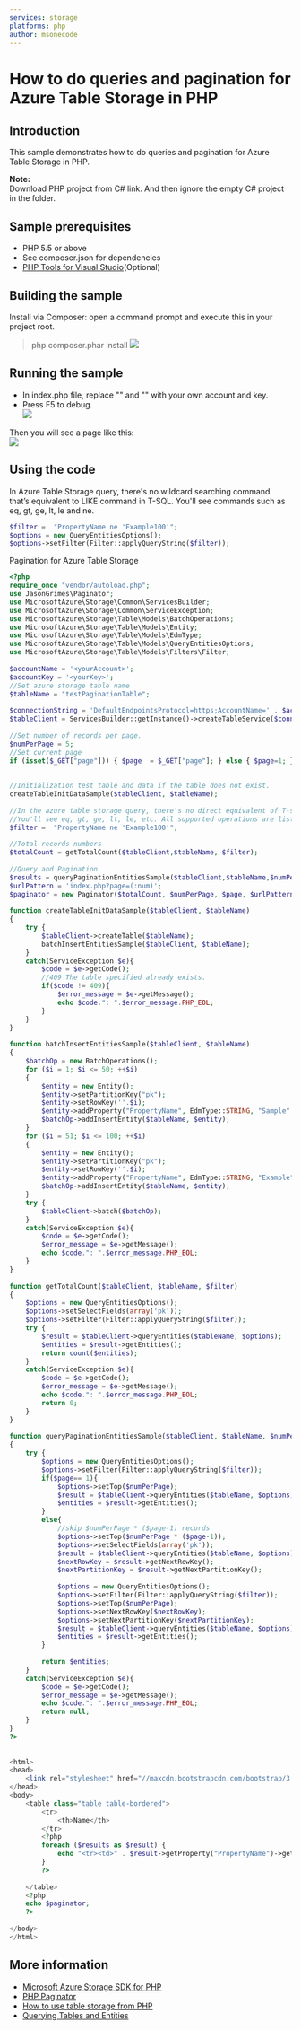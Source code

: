 ```yaml
---
services: storage
platforms: php
author: msonecode
---
```


# How to do queries and pagination for Azure Table Storage in PHP

## Introduction
This sample demonstrates how to do queries and pagination for Azure Table Storage in PHP.

**Note:**  
Download PHP project from C# link. And then ignore the empty C# project in the folder. 

## Sample prerequisites
- PHP 5.5 or above
- See composer.json for dependencies
- [PHP Tools for Visual Studio][1](Optional)

## Building the sample
Install via Composer: open a command prompt and execute this in your project root.  
> php composer.phar install
![][2] 

## Running the sample
- In index.php file, replace "<yourAccount>" and "<yourKey>" with your own account and key.
- Press F5 to debug.  
![][3]

Then you will see a page like this:  
![][4]

## Using the code
In Azure Table Storage query, there's no wildcard searching command that’s equivalent to LIKE command in T-SQL. You'll see commands such as eq, gt, ge, lt, le and ne. 

``` php
$filter =  "PropertyName ne 'Example100'"; 
$options = new QueryEntitiesOptions(); 
$options->setFilter(Filter::applyQueryString($filter));
```

Pagination for Azure Table Storage

``` php
<?php 
require_once "vendor/autoload.php"; 
use JasonGrimes\Paginator; 
use MicrosoftAzure\Storage\Common\ServicesBuilder; 
use MicrosoftAzure\Storage\Common\ServiceException; 
use MicrosoftAzure\Storage\Table\Models\BatchOperations; 
use MicrosoftAzure\Storage\Table\Models\Entity; 
use MicrosoftAzure\Storage\Table\Models\EdmType; 
use MicrosoftAzure\Storage\Table\Models\QueryEntitiesOptions; 
use MicrosoftAzure\Storage\Table\Models\Filters\Filter; 
 
$accountName = '<yourAccount>'; 
$accountKey = '<yourKey>'; 
//Set azure storage table name 
$tableName = "testPaginationTable"; 
 
$connectionString = 'DefaultEndpointsProtocol=https;AccountName=' . $accountName . ';AccountKey=' .$accountKey. ''; 
$tableClient = ServicesBuilder::getInstance()->createTableService($connectionString); 
 
//Set number of records per page. 
$numPerPage = 5; 
//Set current page 
if (isset($_GET["page"])) { $page  = $_GET["page"]; } else { $page=1; }; 
 
 
//Initialization test table and data if the table does not exist. 
createTableInitDataSample($tableClient, $tableName); 
 
//In the azure table storage query, there's no direct equivalent of T-sql's LIKE command, as there is no wildcard searching. 
//You'll see eq, gt, ge, lt, le, etc. All supported operations are listed here. https://msdn.microsoft.com/library/azure/dd894031.aspx?f=255&MSPPError=-2147217396 
$filter =  "PropertyName ne 'Example100'"; 
 
//Total records numbers 
$totalCount = getTotalCount($tableClient,$tableName, $filter); 
 
//Query and Pagination 
$results = queryPaginationEntitiesSample($tableClient,$tableName,$numPerPage,$page, $filter); 
$urlPattern = 'index.php?page=(:num)'; 
$paginator = new Paginator($totalCount, $numPerPage, $page, $urlPattern); 
 
function createTableInitDataSample($tableClient, $tableName) 
{ 
    try { 
        $tableClient->createTable($tableName); 
        batchInsertEntitiesSample($tableClient, $tableName); 
    } 
    catch(ServiceException $e){ 
        $code = $e->getCode(); 
        //409 The table specified already exists. 
        if($code != 409){ 
            $error_message = $e->getMessage(); 
            echo $code.": ".$error_message.PHP_EOL; 
        } 
    } 
} 
 
function batchInsertEntitiesSample($tableClient, $tableName) 
{ 
    $batchOp = new BatchOperations(); 
    for ($i = 1; $i <= 50; ++$i) 
    { 
        $entity = new Entity(); 
        $entity->setPartitionKey("pk"); 
        $entity->setRowKey(''.$i); 
        $entity->addProperty("PropertyName", EdmType::STRING, "Sample".$i); 
        $batchOp->addInsertEntity($tableName, $entity); 
    } 
    for ($i = 51; $i <= 100; ++$i) 
    { 
        $entity = new Entity(); 
        $entity->setPartitionKey("pk"); 
        $entity->setRowKey(''.$i); 
        $entity->addProperty("PropertyName", EdmType::STRING, "Example".$i); 
        $batchOp->addInsertEntity($tableName, $entity); 
    } 
    try { 
        $tableClient->batch($batchOp); 
    } 
    catch(ServiceException $e){ 
        $code = $e->getCode(); 
        $error_message = $e->getMessage(); 
        echo $code.": ".$error_message.PHP_EOL; 
    } 
} 
 
function getTotalCount($tableClient, $tableName, $filter) 
{ 
    $options = new QueryEntitiesOptions(); 
    $options->setSelectFields(array('pk')); 
    $options->setFilter(Filter::applyQueryString($filter)); 
    try { 
        $result = $tableClient->queryEntities($tableName, $options); 
        $entities = $result->getEntities(); 
        return count($entities); 
    } 
    catch(ServiceException $e){ 
        $code = $e->getCode(); 
        $error_message = $e->getMessage(); 
        echo $code.": ".$error_message.PHP_EOL; 
        return 0; 
    } 
} 
 
function queryPaginationEntitiesSample($tableClient, $tableName, $numPerPage, $page, $filter) 
{ 
    try { 
        $options = new QueryEntitiesOptions(); 
        $options->setFilter(Filter::applyQueryString($filter)); 
        if($page== 1){ 
            $options->setTop($numPerPage); 
            $result = $tableClient->queryEntities($tableName, $options); 
            $entities = $result->getEntities(); 
        } 
        else{ 
            //skip $numPerPage * ($page-1) records 
            $options->setTop($numPerPage * ($page-1)); 
            $options->setSelectFields(array('pk')); 
            $result = $tableClient->queryEntities($tableName, $options); 
            $nextRowKey = $result->getNextRowKey(); 
            $nextPartitionKey = $result->getNextPartitionKey(); 
 
            $options = new QueryEntitiesOptions(); 
            $options->setFilter(Filter::applyQueryString($filter)); 
            $options->setTop($numPerPage); 
            $options->setNextRowKey($nextRowKey); 
            $options->setNextPartitionKey($nextPartitionKey); 
            $result = $tableClient->queryEntities($tableName, $options); 
            $entities = $result->getEntities(); 
        } 
 
        return $entities; 
    } 
    catch(ServiceException $e){ 
        $code = $e->getCode(); 
        $error_message = $e->getMessage(); 
        echo $code.": ".$error_message.PHP_EOL; 
        return null; 
    } 
} 
?> 
 
 
<html> 
<head> 
    <link rel="stylesheet" href="//maxcdn.bootstrapcdn.com/bootstrap/3.2.0/css/bootstrap.min.css" /> 
</head> 
<body> 
    <table class="table table-bordered"> 
        <tr> 
            <th>Name</th> 
        </tr> 
        <?php 
        foreach ($results as $result) { 
            echo "<tr><td>" . $result->getProperty("PropertyName")->getValue() ."</td></tr>"; 
        } 
        ?> 
 
    </table> 
    <?php 
    echo $paginator; 
    ?> 
 
</body> 
</html>
```

## More information
- [Microsoft Azure Storage SDK for PHP][5]
- [PHP Paginator][6]
- [How to use table storage from PHP][7]
- [Querying Tables and Entities][8]

[1]: https://visualstudiogallery.msdn.microsoft.com/6eb51f05-ef01-4513-ac83-4c5f50c95fb5
[2]: images/1.png
[3]: images/2.png
[4]: images/3.png
[5]: https://github.com/Azure/azure-storage-php
[6]: https://github.com/jasongrimes/php-paginator
[7]: https://github.com/jasongrimes/php-paginatorHow%20to%20use%20table%20storage%20from%20PHP
[8]: https://msdn.microsoft.com/library/azure/dd894031.aspx?f=255&MSPPError=-2147217396
